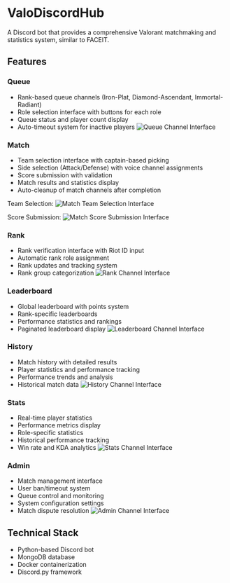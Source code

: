 # ValoDiscordHub

A Discord bot that provides a comprehensive Valorant matchmaking and statistics system, similar to FACEIT.

## Features

### Queue
- Rank-based queue channels (Iron-Plat, Diamond-Ascendant, Immortal-Radiant)
- Role selection interface with buttons for each role
- Queue status and player count display
- Auto-timeout system for inactive players
![Queue Channel Interface](assets/queue.png)

### Match
- Team selection interface with captain-based picking
- Side selection (Attack/Defense) with voice channel assignments
- Score submission with validation
- Match results and statistics display
- Auto-cleanup of match channels after completion

Team Selection:
![Match Team Selection Interface](assets/matchselection.png)

Score Submission:
![Match Score Submission Interface](assets/matchsubmission.png)

### Rank
- Rank verification interface with Riot ID input
- Automatic rank role assignment
- Rank updates and tracking system
- Rank group categorization
![Rank Channel Interface](assets/rank.png)

### Leaderboard
- Global leaderboard with points system
- Rank-specific leaderboards
- Performance statistics and rankings
- Paginated leaderboard display
![Leaderboard Channel Interface](assets/leaderboard.png)

### History
- Match history with detailed results
- Player statistics and performance tracking
- Performance trends and analysis
- Historical match data
![History Channel Interface](assets/history.png)

### Stats
- Real-time player statistics
- Performance metrics display
- Role-specific statistics
- Historical performance tracking
- Win rate and KDA analytics
![Stats Channel Interface](assets/stats.png)

### Admin
- Match management interface
- User ban/timeout system
- Queue control and monitoring
- System configuration settings
- Match dispute resolution
![Admin Channel Interface](assets/admin.png)

## Technical Stack
- Python-based Discord bot
- MongoDB database
- Docker containerization
- Discord.py framework

